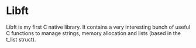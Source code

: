 # Libft

Libft is my first C native library. 
It contains a very interesting bunch of useful C functions to manage strings, memory allocation and lists (based in the t_list struct).

